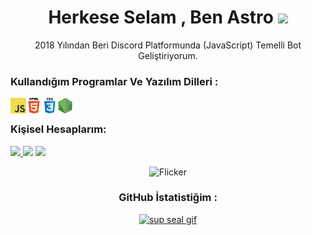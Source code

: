 <h1 align="center">Herkese Selam , Ben Astro <img src="https://media.giphy.com/media/hvRJCLFzcasrR4ia7z/giphy.gif" width="30px"></h1> <p align="center">
<p align="center">
2018 Yılından Beri Discord Platformunda (JavaScript) Temelli Bot Geliştiriyorum. <br>
</p>

### Kullandığım Programlar Ve Yazılım Dilleri :

<img align="left" src="https://raw.githubusercontent.com/github/explore/80688e429a7d4ef2fca1e82350fe8e3517d3494d/topics/javascript/javascript.png" width="25" height="25" />
<img align="left"  src="https://raw.githubusercontent.com/github/explore/80688e429a7d4ef2fca1e82350fe8e3517d3494d/topics/html/html.png" width="25" height="25" />
<img align="left" src="https://raw.githubusercontent.com/github/explore/80688e429a7d4ef2fca1e82350fe8e3517d3494d/topics/css/css.png" width="25" height="25" />
<img align="left" src="https://raw.githubusercontent.com/github/explore/80688e429a7d4ef2fca1e82350fe8e3517d3494d/topics/nodejs/nodejs.png" width="25" height="25" />
<br />
<h3>Kişisel Hesaplarım:</h3>
<p align="left">
<a href="https://discord.com/users/897507358534684722" target"blank_"><img src="https://img.shields.io/badge/discord%20-111111.svg?&style=for-the-badge&logo=discord&logoColor=white">
 <a href="https://www.instagram.com/hasan.qqe/?hl=trs" target"blank_"><img src="https://img.shields.io/badge/INSTAGRAM%20-111111.svg?&style=for-the-badge&logo=instagram&logoColor=white"></a>
<a href="https://github.com/Tospik35" target"blank_"><img src="https://img.shields.io/badge/GitHub%20-111111.svg?&style=for-the-badge&logo=github&logoColor=white"></a>
</p>
<p align="center"> <img src="https://komarev.com/ghpvc/?username=Tospik35" alt="Flicker" /> </p>

<h3 align="center">GitHub İstatistiğim :</h3>
<p align="center">
<a href="https://github.com/Tospik35/" target="_blank"><img alt="sup seal gif" src="https://github-readme-stats.vercel.app/api?username=Tospik35&theme=dark&show_icons=true&count_private=true&hide_border=true" /></a><br>


